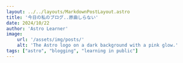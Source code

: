 ```yaml
---
layout: ../../layouts/MarkdownPostLayout.astro
title: '今日の私のブログ..原曲しらない'
date: 2024/10/22
author: 'Astro Learner'
image:
    url: '/assets/img/posts/'
    alt: 'The Astro logo on a dark background with a pink glow.'
tags: ["astro", "blogging", "learning in public"]
---
```

